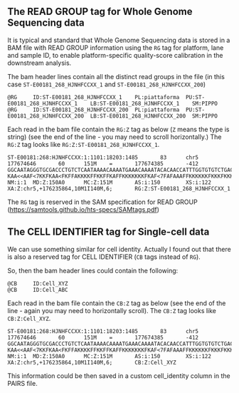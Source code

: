 
## The READ GROUP tag for Whole Genome Sequencing data

It is typical and standard that Whole Genome Sequencing data is stored in a BAM file with READ GROUP information using the `RG` tag for platform, lane and sample ID, to enable platform-specific quality-score calibration in the downstream analysis.

The bam header lines contain all the distinct read groups  in the file (in this case `ST-E00181_268_HJNHFCCXX_1` and  `ST-E00181_268_HJNHFCCXX_200`)

```
@RG     ID:ST-E00181_268_HJNHFCCXX_1    PL:piattaforma  PU:ST-E00181_268_HJNHFCCXX_1    LB:ST-E00181_268_HJNHFCCXX_1    SM:PIPPO
@RG     ID:ST-E00181_268_HJNHFCCXX_200  PL:piattaforma  PU:ST-E00181_268_HJNHFCCXX_200  LB:ST-E00181_268_HJNHFCCXX_200  SM:PIPPO
```

Each read in the bam file contain the `RG:Z` tag as below (`Z` means the type is string) (see the end of the line - you may need to scroll horizontally.) The `RG:Z` tag looks like `RG:Z:ST-E00181_268_HJNHFCCXX_1`.

```
ST-E00181:268:HJNHFCCXX:1:1101:18203:1485       83      chr5    177674646       60      151M    =       177674385       -412    GGCAATAGGGTGCGACCCTGTCTCAATAAAACAAAATGAAACAAAATACACAACCATTTGGTGTGTCTGACTACCTGCTTGCTGGAACACTGTCTTCTGTAGGTTTCTGTGATGCTGTGCTTCTCTCACCACTTTTTTTTTAGTCTCCTTN KAA<<AAF<7KKFKAA<FKFFAKKKKFFKKFFKAFFKKKKKKKFKAF<7FAFAAAFFKKKKKKFKKKFKKKKAFAAKAKAAFKKKKKKKKKAKKKKFFAFAKKKKKKKKKKKKKFKFFKFKKKKKKFFKF<KFKFKKKKKKKKKKKFFAA# NM:i:1  MD:Z:150A0      MC:Z:151M       AS:i:150        XS:i:122        XA:Z:chr5,+176235864,10M1I140M,6;       RG:Z:ST-E00181_268_HJNHFCCXX_1
```


The `RG` tag is reserved in the SAM specification for READ GROUP (https://samtools.github.io/hts-specs/SAMtags.pdf)


## The CELL IDENTIFIER tag for Single-cell data

We can use something similar for cell identity. Actually I found out that there is also a reserved tag for CELL IDENTIFIER (`CB` tags instead of `RG`).

So, then the bam header lines could contain the following:

```
@CB     ID:Cell_XYZ
@CB     ID:Cell_ABC
```

Each read in the bam file contain the `CB:Z` tag as below (see the end of the line - again you may need to horizontally scroll). The `CB:Z` tag looks like `CB:Z:Cell_XYZ`.

```
ST-E00181:268:HJNHFCCXX:1:1101:18203:1485       83      chr5    177674646       60      151M    =       177674385       -412    GGCAATAGGGTGCGACCCTGTCTCAATAAAACAAAATGAAACAAAATACACAACCATTTGGTGTGTCTGACTACCTGCTTGCTGGAACACTGTCTTCTGTAGGTTTCTGTGATGCTGTGCTTCTCTCACCACTTTTTTTTTAGTCTCCTTN KAA<<AAF<7KKFKAA<FKFFAKKKKFFKKFFKAFFKKKKKKKFKAF<7FAFAAAFFKKKKKKFKKKFKKKKAFAAKAKAAFKKKKKKKKKAKKKKFFAFAKKKKKKKKKKKKKFKFFKFKKKKKKFFKF<KFKFKKKKKKKKKKKFFAA# NM:i:1  MD:Z:150A0      MC:Z:151M       AS:i:150        XS:i:122        XA:Z:chr5,+176235864,10M1I140M,6;       CB:Z:Cell_XYZ
```

This information could be then saved in a custom cell_identity column in the PAIRS file.

